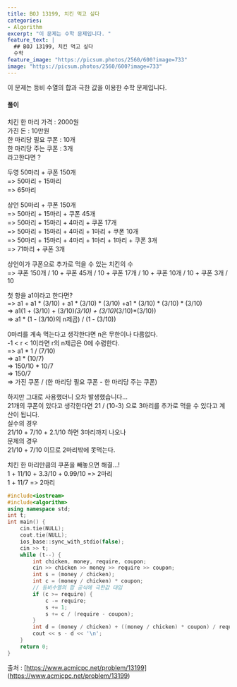 ```yaml
---
title: BOJ 13199, 치킨 먹고 싶다
categories:
- Algorithm
excerpt: "이 문제는 수학 문제입니다. "
feature_text: |
  ## BOJ 13199, 치킨 먹고 싶다
  수학
feature_image: "https://picsum.photos/2560/600?image=733"
image: "https://picsum.photos/2560/600?image=733"
---
```


이 문제는 등비 수열의 합과 극한 값을 이용한 수학 문제입니다.

<h4>풀이</h4> 

치킨 한 마리 가격 : 2000원  
가진 돈 : 10만원  
한 마리당 필요 쿠폰 : 10개  
한 마리당 주는 쿠폰 : 3개  
라고한다면 ?   

두영 50마리 + 쿠폰 150개  
 => 50마리 + 15마리  
 => 65마리  


상언 50마리 + 쿠폰 150개  
 => 50마리 + 15마리 + 쿠폰 45개  
 => 50마리 + 15마리 + 4마리 + 쿠폰 17개  
 => 50마리 + 15마리 + 4마리 + 1마리 + 쿠폰 10개  
 => 50마리 + 15마리 + 4마리 + 1마리 + 1마리 + 쿠폰 3개  
 => 71마리 + 쿠폰 3개  


상언이가 쿠폰으로 추가로 먹을 수 있는 치킨의 수  
 => 쿠폰 150개 / 10 + 쿠폰 45개 / 10 + 쿠폰 17개 / 10 + 쿠폰 10개 / 10 + 쿠폰 3개 / 10  


 첫 항을 a1이라고 한다면?  
 => a1 + a1 * (3/10) + a1 * (3/10) * (3/10) +a1 * (3/10) * (3/10) * (3/10)  
 => a1(1 + (3/10) + (3/10)*(3/10) + (3/10)*(3/10)*(3/10))  
 => a1 * (1 - (3/10)의 n제곱) / (1 - (3/10))  

 0마리를 계속 먹는다고 생각한다면 n은 무한이나 다름없다.  
-1 < r < 1이라면 r의 n제곱은 0에 수렴한다.  
 => a1 * 1 / (7/10)  
 => a1 * (10/7)  
 => 150/10 * 10/7  
 => 150/7  
 => 가진 쿠폰 / (한 마리당 필요 쿠폰 - 한 마리당 주는 쿠폰)  


하지만 그대로 사용했더니 오차 발생했습니다...  
21개의 쿠폰이 있다고 생각한다면 21 / (10-3) 으로 3마리를 추가로 먹을 수 있다고 계산이 됩니다.  
실수의 경우  
21/10 + 7/10 + 2.1/10 하면 3마리까지 나오나  
문제의 경우  
21/10 + 7/10 이므로 2마리밖에 못먹는다.  


치킨 한 마리만큼의 쿠폰을 빼놓으면 해결...!  
1 + 11/10 + 3.3/10 + 0.99/10 => 2마리  
1 + 11/7 => 2마리  


```c++
#include<iostream>
#include<algorithm>
using namespace std;
int t;
int main() {
	cin.tie(NULL);
	cout.tie(NULL);
	ios_base::sync_with_stdio(false);
	cin >> t;
	while (t--) {
		int chicken, money, require, coupon;
		cin >> chicken >> money >> require >> coupon;
		int s = (money / chicken);
		int c = (money / chicken) * coupon;
		// 등비수열의 합 공식에 극한값 대입
		if (c >= require) {
			c -= require;
			s += 1;
			s += c / (require - coupon);
		}
		int d = (money / chicken) + ((money / chicken) * coupon) / require;
		cout << s - d << '\n';
	}
	return 0;
}
```

출처 : [https://www.acmicpc.net/problem/13199]
(https://www.acmicpc.net/problem/13199)